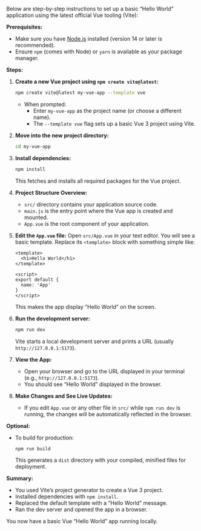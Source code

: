 Below are step-by-step instructions to set up a basic “Hello World” application using the latest official Vue tooling (Vite):

**Prerequisites:**
- Make sure you have [Node.js](https://nodejs.org/) installed (version 14 or later is recommended).
- Ensure `npm` (comes with Node) or `yarn` is available as your package manager.

**Steps:**

1. **Create a new Vue project using `npm create vite@latest`:**
   ```bash
   npm create vite@latest my-vue-app --template vue
   ```
   - When prompted:
     - Enter `my-vue-app` as the project name (or choose a different name).
     - The `--template vue` flag sets up a basic Vue 3 project using Vite.

2. **Move into the new project directory:**
   ```bash
   cd my-vue-app
   ```

3. **Install dependencies:**
   ```bash
   npm install
   ```
   This fetches and installs all required packages for the Vue project.

4. **Project Structure Overview:**
   - `src/` directory contains your application source code.
   - `main.js` is the entry point where the Vue app is created and mounted.
   - `App.vue` is the root component of your application.

5. **Edit the `App.vue` file:**
   Open `src/App.vue` in your text editor. You will see a basic template. Replace its `<template>` block with something simple like:
   ```vue
   <template>
     <h1>Hello World</h1>
   </template>

   <script>
   export default {
     name: 'App'
   }
   </script>
   ```

   This makes the app display “Hello World” on the screen.

6. **Run the development server:**
   ```bash
   npm run dev
   ```
   Vite starts a local development server and prints a URL (usually `http://127.0.0.1:5173`).

7. **View the App:**
   - Open your browser and go to the URL displayed in your terminal (e.g., `http://127.0.0.1:5173`).
   - You should see “Hello World” displayed in the browser.

8. **Make Changes and See Live Updates:**
   - If you edit `App.vue` or any other file in `src/` while `npm run dev` is running, the changes will be automatically reflected in the browser.

**Optional:**  
- To build for production:
  ```bash
  npm run build
  ```
  This generates a `dist` directory with your compiled, minified files for deployment.

**Summary:**
- You used Vite’s project generator to create a Vue 3 project.
- Installed dependencies with `npm install`.
- Replaced the default template with a “Hello World” message.
- Ran the dev server and opened the app in a browser.

You now have a basic Vue “Hello World” app running locally.
